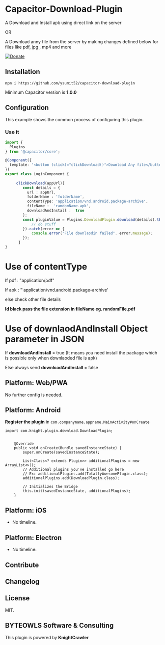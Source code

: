 # Capacitor-Download-Plugin
A Download and Install apk using direct link on the server

OR

A Download anny file from the server by making changes defined below for files like pdf, jpg , mp4 and more

[![Donate](https://img.shields.io/badge/Donate-PayPal-green.svg)](https://www.paypal.me/)


## Installation

`npm i https://github.com/ysumit52/capacitor-download-plugin`

Minimum Capacitor version is **1.0.0**

## Configuration

This example shows the common process of configuring this plugin.

### Use it

```typescript
import {
  Plugins
} from '@capacitor/core';

@Component({
  template: '<button (click)="clickDownload()">Download Any file</button>'
})
export class LoginComponent {
   
     clickDownload(appUrl){
        const details = {
          url : appUrl,
          folderName : 'folderName',
          contentType: 'application/vnd.android.package-archive',
          fileName :  'randomName.apk',
          downloadAndInstall :  true
        };
        const pluginValue = Plugins.DownloadPlugin.download(details).then(() => {
            // do stuff
        }).catch(error => {
            console.error("File downlaodin failed", error.message);
        });
      }
}
```
# Use of contentType
If pdf : "application/pdf"

If apk : "'application/vnd.android.package-archive'

else check other file details

**Id black pass the file extension in fileName eg. randomFile.pdf**

# Use of downlaodAndInstall Object parameter in JSON

If **downloadAndInstall** = true (It means you need install the package which is possible only when downlaoded file is apk)

Else always send **downloadAndInstall** = false 

## Platform: Web/PWA

No further config is needed.

## Platform: Android

**Register the plugin** in `com.companyname.appname.MainActivity#onCreate`

```
import com.knight.plugin.download.DownloadPlugin;


    @Override
    public void onCreate(Bundle savedInstanceState) {
        super.onCreate(savedInstanceState);

        List<Class<? extends Plugin>> additionalPlugins = new ArrayList<>();
        // Additional plugins you've installed go here
        // Ex: additionalPlugins.add(TotallyAwesomePlugin.class);
        additionalPlugins.add(DownloadPlugin.class);

        // Initializes the Bridge
        this.init(savedInstanceState, additionalPlugins);
    }
```

## Platform: iOS

- No timeline.

## Platform: Electron

- No timeline.

## Contribute


## Changelog


## License

MIT. 

## BYTEOWLS Software & Consulting

This plugin is powered by **KnightCrawler**

